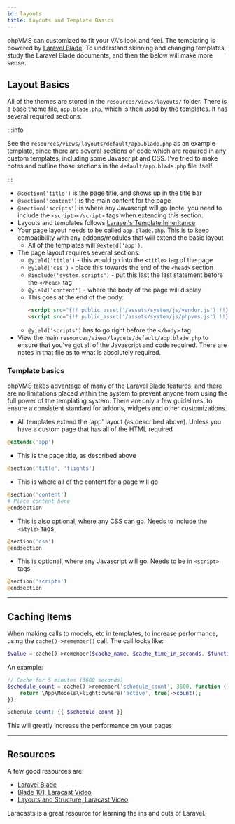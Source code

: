 ```yaml
---
id: layouts
title: Layouts and Template Basics
---
```


phpVMS can customized to fit your VA's look and feel. The templating is powered
by [Laravel Blade](https://laravel.com/docs/7.x/blade). To understand skinning
and changing templates, study the Laravel Blade documents, and then the below
will make more sense.

## Layout Basics

All of the themes are stored in the `resources/views/layouts/` folder. There is
a base theme file, `app.blade.php`, which is then used by the templates. It has
several required sections:

:::info

See the `resources/views/layouts/default/app.blade.php` as an example template,
since there are several sections of code which are required in any custom
templates, including some Javascript and CSS. I've tried to make notes and
outline those sections in the `default/app.blade.php` file itself.

:::

- `@section('title')` is the page title, and shows up in the title bar
- `@section('content')` is the main content for the page
- `@section('scripts')` is where any Javascript will go (note, you need to
  include the `<script></script>` tags when extending this section.
- Layouts and templates follows
  [Laravel's Template Inheritance](https://laravel.com/docs/9.x/blade#layouts-using-template-inheritance)
- Your page layout needs to be called `app.blade.php`. This is to keep
  compatibility with any addons/modules that will extend the basic layout
  - All of the templates will `@extend('app')`.
- The page layout requires several sections:
  - `@yield('title')` - this would go into the `<title>` tag of the page
  - `@yield('css')` - place this towards the end of the `<head>` section
  - `@include('system.scripts')` - put this last the last statement before the
    `</head>` tag
  - `@yield('content')` - where the body of the page will display
  - This goes at the end of the body:
    ```html
    <script src="{!! public_asset('/assets/system/js/vendor.js') !!}?v={!! time() !!}"></script>
    <script src="{!! public_asset('/assets/system/js/phpvms.js') !!}?v={!! time() !!}"></script>
    ```
  - `@yield('scripts')` has to go right before the `</body>` tag
- View the main `resources/views/layouts/default/app.blade.php` to ensure that
  you've got all of the Javascript and code required. There are notes in that
  file as to what is absolutely required.

### Template basics

phpVMS takes advantage of many of the
[Laravel Blade](https://laravel.com/docs/9.x/blade) features, and there are no
limitations placed within the system to prevent anyone from using the full power
of the templating system. There are only a few guidelines, to ensure a
consistent standard for addons, widgets and other customizations.

- All templates extend the 'app' layout (as described above). Unless you have a
  custom page that has all of the HTML required

```php
@extends('app')
```

- This is the page title, as described above

```php
@section('title', 'flights')
```

- This is where all of the content for a page will go

```php
@section('content')
# Place content here
@endsection
```

- This is also optional, where any CSS can go. Needs to include the `<style>`
  tags

```php
@section('css')
@endsection
```

- This is optional, where any Javascript will go. Needs to be in `<script>` tags

```php
@section('scripts')
@endsection
```

---

## Caching Items

When making calls to models, etc in templates, to increase performance, using
the `cache()->remember()` call. The call looks like:

```php
$value = cache()->remember($cache_name, $cache_time_in_seconds, $function_to_lookup);
```

An example:

```php
// Cache for 5 minutes (3600 seconds)
$schedule_count = cache()->remember('schedule_count', 3600, function () {
    return \App\Models\Flight::where('active', true)->count();
});

Schedule Count: {{ $schedule_count }}
```

This will greatly increase the performance on your pages

---

## Resources

A few good resources are:

- [Laravel Blade](https://laravel.com/docs/9.x/blade)
- [Blade 101, Laracast Video](https://laracasts.com/series/laravel-5-fundamentals/episodes/5)
- [Layouts and Structure, Laracast Video](https://laracasts.com/series/laravel-from-scratch-2017/episodes/10)

Laracasts is a great resource for learning the ins and outs of Laravel.
